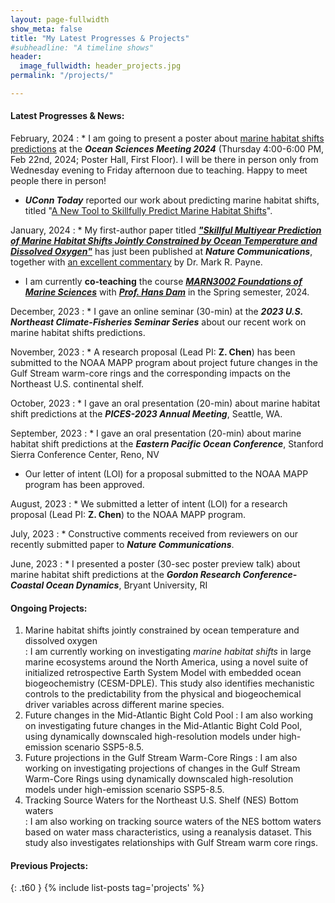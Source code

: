 ```yaml
---
layout: page-fullwidth
show_meta: false
title: "My Latest Progresses & Projects"
#subheadline: "A timeline shows"
header:
  image_fullwidth: header_projects.jpg
permalink: "/projects/"

---
```

#### **Latest Progresses & News:**
February, 2024
: * I am going to present a poster about [marine habitat shifts predictions][4] at the <i><b>Ocean Sciences Meeting 2024</b></i> (Thursday 4:00-6:00 PM, Feb 22nd, 2024; Poster Hall, First Floor). I will be there in person only from Wednesday evening to Friday afternoon due to teaching. Happy to meet people there in person! 
  * <b><i>UConn Today</i></b> reported our work about predicting marine habitat shifts, titled "[A New Tool to Skillfully Predict Marine Habitat Shifts][5]".

January, 2024
: * My first-author paper titled [<b><i>"Skillful Multiyear Prediction of Marine Habitat Shifts Jointly Constrained by Ocean Temperature and Dissolved Oxygen"</i></b>][1] has just been published at <i><b>Nature Communications</b></i>, together with [an excellent commentary][6] by Dr. Mark R. Payne. 
  * I am currently <b>co-teaching</b> the course [<i><b>MARN3002 Foundations of Marine Sciences</b></i>][3] with [<i><b>Prof. Hans Dam</b></i>][2] in the Spring semester, 2024.

December, 2023
: * I gave an online seminar (30-min) at the <i><b>2023 U.S. Northeast Climate-Fisheries Seminar Series</b></i> about our recent work on marine habitat shifts predictions.

November, 2023
: * A research proposal (Lead PI: <b>Z. Chen</b>) has been submitted to the NOAA MAPP program about project future changes in the Gulf Stream warm-core rings and the corresponding impacts on the Northeast U.S. continental shelf.

October, 2023
: * I gave an oral presentation (20-min) about marine habitat shift predictions at the <i><b>PICES-2023 Annual Meeting</b></i>, Seattle, WA.

September, 2023
: * I gave an oral presentation (20-min) about marine habitat shift predictions at the <i><b>Eastern Pacific Ocean Conference</b></i>, Stanford Sierra Conference Center, Reno, NV
  * Our letter of intent (LOI) for a proposal submitted to the NOAA MAPP program has been approved.

August, 2023
: * We submitted a letter of intent (LOI) for a research proposal (Lead PI: <b>Z. Chen</b>) to the NOAA MAPP program.

July, 2023
: * Constructive comments received from reviewers on our recently submitted paper to <i><b>Nature Communications</b></i>.

June, 2023
: * I presented a poster (30-sec poster preview talk) about marine habitat shift predictions at the <i><b>Gordon Research Conference-Coastal Ocean Dynamics</b></i>, Bryant University, RI 

#### **Ongoing Projects:**
1. Marine habitat shifts jointly constrained by ocean temperature and dissolved oxygen  
:  I am currently working on investigating <i>marine habitat shifts</i> in large marine ecosystems around the North America, using a novel suite of initialized retrospective Earth System Model with embedded ocean biogeochemistry (CESM-DPLE). This study also identifies mechanistic controls to the predictability from the physical and biogeochemical driver variables across different marine species.   
2. Future changes in the Mid-Atlantic Bight Cold Pool
:  I am also working on investigating future changes in the Mid-Atlantic Bight Cold Pool, using dynamically downscaled high-resolution models under high-emission scenario SSP5-8.5.
3. Future projections in the Gulf Stream Warm-Core Rings
:  I am also working on investigating projections of changes in the Gulf Stream Warm-Core Rings using dynamically downscaled high-resolution models under high-emission scenario SSP5-8.5.
4. Tracking Source Waters for the Northeast U.S. Shelf (NES) Bottom waters   
:  I am also working on tracking source waters of the NES bottom waters based on water mass characteristics, using a reanalysis dataset. This study also investigates relationships with Gulf Stream warm core rings.   

#### **Previous Projects:**
{: .t60 }
{% include list-posts tag='projects' %}

 [1]: https://www.nature.com/articles/s41467-024-45016-5
 [2]: https://marinesciences.uconn.edu/person/hans-g-dam/
 [3]: https://catalog.uconn.edu/directory-of-courses/course/MARN/3002/
 [4]: https://agu.confex.com/agu/OSM24/meetingapp.cgi/Paper/1483854
 [5]: https://today.uconn.edu/2024/02/a-new-tool-to-skillfully-predict-marine-habitat-shifts/
 [6]: https://www.nature.com/articles/s41467-024-45020-9
